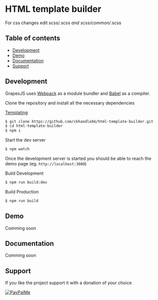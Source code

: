 # HTML template builder

For css changes edit scss/*.scss and scss/common/*.scss


## Table of contents
* [Development](#development)
* [Demo](#demo)
* [Documentation](#documentation)
* [Support](#support)

## Development

GrapesJS uses [Webpack](https://github.com/webpack/webpack) as a module bundler and [Babel](https://github.com/babel/babel) as a compiler.

Clone the repository and install all the necessary dependencies

[Templating](https://mozilla.github.io/nunjucks/templating.html)


```sh
$ git clone https://github.com/ckhandla94/html-template-builder.git
$ cd html-template-builder
$ npm i
```

Start the dev server

```sh
$ npm watch
```

Once the development server is started you should be able to reach the demo page (eg. `http://localhost:3000`)


Build Development

```sh
$ npm run build:dev
```

Build Production

```sh
$ npm run build
```

## Demo

Comming soon


## Documentation

Comming soon


## Support

If you like the project support it with a donation of your choice

[![PayPalMe](http://grapesjs.com/img/ppme.png)](https://www.paypal.com/cgi-bin/webscr?cmd=_s-xclick&hosted_button_id=EL74CTXC78A98)
